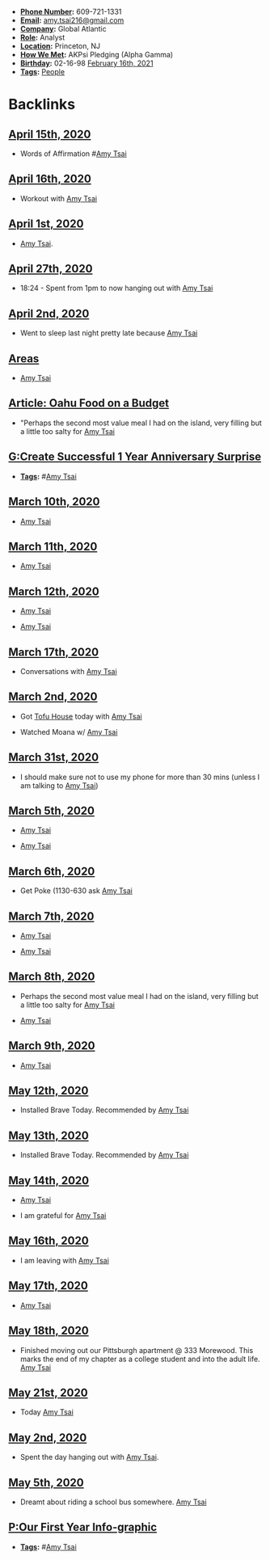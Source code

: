 - **[Phone Number](<Phone Number.md>):** 609-721-1331
- **[Email](<Email.md>):** amy.tsai216@gmail.com
- **[Company](<Company.md>):** Global Atlantic
- **[Role](<Role.md>):** Analyst
- **[Location](<Location.md>):** Princeton, NJ
- **[How We Met](<How We Met.md>):** AKPsi Pledging (Alpha Gamma)
- **[Birthday](<Birthday.md>):** 02-16-98 [February 16th, 2021](<February 16th, 2021.md>)
- **[Tags](<Tags.md>):** [People](<People.md>)

# Backlinks
## [April 15th, 2020](<April 15th, 2020.md>)
- Words of Affirmation #[Amy Tsai](<Amy Tsai.md>)

## [April 16th, 2020](<April 16th, 2020.md>)
- Workout with [Amy Tsai](<Amy Tsai.md>)

## [April 1st, 2020](<April 1st, 2020.md>)
- [Amy Tsai](<Amy Tsai.md>).

## [April 27th, 2020](<April 27th, 2020.md>)
- 18:24 - Spent from 1pm to now hanging out with [Amy Tsai](<Amy Tsai.md>)

## [April 2nd, 2020](<April 2nd, 2020.md>)
- Went to sleep last night pretty late because [Amy Tsai](<Amy Tsai.md>)

## [Areas](<Areas.md>)
- [Amy Tsai](<Amy Tsai.md>)

## [Article: Oahu Food on a Budget](<Article: Oahu Food on a Budget.md>)
- "Perhaps the second most value meal I had on the island, very filling but a little too salty for [Amy Tsai](<Amy Tsai.md>)

## [G:Create Successful 1 Year Anniversary Surprise](<G:Create Successful 1 Year Anniversary Surprise.md>)
- **[Tags](<Tags.md>):** #[Amy Tsai](<Amy Tsai.md>)

## [March 10th, 2020](<March 10th, 2020.md>)
- [Amy Tsai](<Amy Tsai.md>)

## [March 11th, 2020](<March 11th, 2020.md>)
- [Amy Tsai](<Amy Tsai.md>)

## [March 12th, 2020](<March 12th, 2020.md>)
- [Amy Tsai](<Amy Tsai.md>)

- [Amy Tsai](<Amy Tsai.md>)

## [March 17th, 2020](<March 17th, 2020.md>)
- Conversations with [Amy Tsai](<Amy Tsai.md>)

## [March 2nd, 2020](<March 2nd, 2020.md>)
- Got [Tofu House](<Tofu House.md>) today with [Amy Tsai](<Amy Tsai.md>)

-  Watched Moana w/ [Amy Tsai](<Amy Tsai.md>)

## [March 31st, 2020](<March 31st, 2020.md>)
- I should make sure not to use my phone for more than 30 mins (unless I am talking to [Amy Tsai](<Amy Tsai.md>))

## [March 5th, 2020](<March 5th, 2020.md>)
- [Amy Tsai](<Amy Tsai.md>)

- [Amy Tsai](<Amy Tsai.md>)

## [March 6th, 2020](<March 6th, 2020.md>)
- Get Poke (1130-630 ask [Amy Tsai](<Amy Tsai.md>)

## [March 7th, 2020](<March 7th, 2020.md>)
- [Amy Tsai](<Amy Tsai.md>)

- [Amy Tsai](<Amy Tsai.md>)

## [March 8th, 2020](<March 8th, 2020.md>)
- Perhaps the second most value meal I had on the island, very filling but a little too salty for [Amy Tsai](<Amy Tsai.md>)

- [Amy Tsai](<Amy Tsai.md>)

## [March 9th, 2020](<March 9th, 2020.md>)
- [Amy Tsai](<Amy Tsai.md>)

## [May 12th, 2020](<May 12th, 2020.md>)
- Installed Brave Today. Recommended by [Amy Tsai](<Amy Tsai.md>)

## [May 13th, 2020](<May 13th, 2020.md>)
- Installed Brave Today. Recommended by [Amy Tsai](<Amy Tsai.md>)

## [May 14th, 2020](<May 14th, 2020.md>)
- [Amy Tsai](<Amy Tsai.md>)

- I am grateful for [Amy Tsai](<Amy Tsai.md>)

## [May 16th, 2020](<May 16th, 2020.md>)
- I am leaving with [Amy Tsai](<Amy Tsai.md>)

## [May 17th, 2020](<May 17th, 2020.md>)
- [Amy Tsai](<Amy Tsai.md>)

## [May 18th, 2020](<May 18th, 2020.md>)
- Finished moving out our Pittsburgh apartment @ 333 Morewood. This marks the end of my chapter as a college student and into the adult life. [Amy Tsai](<Amy Tsai.md>)

## [May 21st, 2020](<May 21st, 2020.md>)
- Today [Amy Tsai](<Amy Tsai.md>)

## [May 2nd, 2020](<May 2nd, 2020.md>)
- Spent the day hanging out with [Amy Tsai](<Amy Tsai.md>).

## [May 5th, 2020](<May 5th, 2020.md>)
- Dreamt about riding a school bus somewhere. [Amy Tsai](<Amy Tsai.md>)

## [P:Our First Year Info-graphic](<P:Our First Year Info-graphic.md>)
- **[Tags](<Tags.md>):** #[Amy Tsai](<Amy Tsai.md>)

